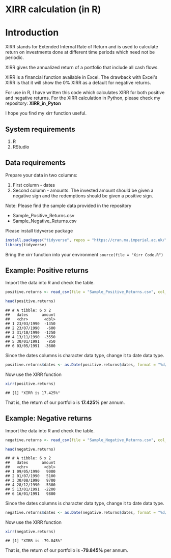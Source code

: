 XIRR calculation (in R)
=======================

Introduction
============

XIRR stands for Extended Internal Rate of Return and is used to calculate return on investments done at different time periods which need not be periodic.

XIRR gives the annualized return of a portfolio that include all cash flows.

XIRR is a financial function available in Excel. The drawback with Excel's XIRR is that it will show the 0% XIRR as a default for negative returns.

For use in R, I have written this code which calculates XIRR for both positive and negative returns. For the XIRR calculation in Python, please check my repository: **XIRR_in_Pyton**

I hope you find my xirr function useful.

System requirements
-------------------

1.  R
2.  RStudio

Data requirements
-----------------

Prepare your data in two columns:
1. First column - dates
2. Second column - amounts. The invested amount should be given a negative sign and the redemptions should be given a positive sign.

Note: Please find the sample data provided in the repository

-   Sample\_Positive\_Returns.csv
-   Sample\_Negative\_Returns.csv

Please install tidyverse package

``` r
install.packages("tidyverse", repos = "https://cran.ma.imperial.ac.uk/") 
library(tidyverse)
```

Bring the xirr function into your environment
`source(file = "Xirr Code.R")`

Example: Positive returns
-------------------------

Import the data into R and check the table.

``` r
positive.returns <- read_csv(file = "Sample_Positive_Returns.csv", col_names = TRUE)
```

``` r
head(positive.returns)
```

    ## # A tibble: 6 x 2
    ##   dates      amount
    ##   <chr>       <dbl>
    ## 1 23/03/1990  -1350
    ## 2 23/07/1990   -600
    ## 3 31/10/1990  -1250
    ## 4 13/11/1990  -3550
    ## 5 30/01/1991   -850
    ## 6 03/05/1991  -3600

Since the dates columns is character data type, change it to date data type.

``` r
positive.returns$dates <- as.Date(positive.returns$dates, format = "%d/%m/%Y")
```

Now use the XIRR function

``` r
xirr(positive.returns)
```

    ## [1] "XIRR is 17.425%"

That is, the return of our portfolio is **17.425%** per annum.

Example: Negative returns
-------------------------

Import the data into R and check the table.

``` r
negative.returns <- read_csv(file = "Sample_Negative_Returns.csv", col_names = TRUE)
```

``` r
head(negative.returns)
```

    ## # A tibble: 6 x 2
    ##   dates      amount
    ##   <chr>       <dbl>
    ## 1 09/05/1990   9000
    ## 2 01/07/1990   5100
    ## 3 30/08/1990   9700
    ## 4 28/12/1990  -5300
    ## 5 13/01/1991  -2200
    ## 6 16/01/1991   9800

Since the dates columns is character data type, change it to date data type.

``` r
negative.returns$dates <- as.Date(negative.returns$dates, format = "%d/%m/%Y")
```

Now use the XIRR function

``` r
xirr(negative.returns)
```

    ## [1] "XIRR is -79.845%"

That is, the return of our portfolio is **-79.845%** per annum.
